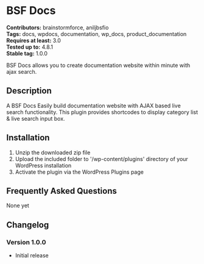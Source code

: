 # BSF Docs #
**Contributors:** brainstormforce, aniljbsfio  
**Tags:** docs, wpdocs, documentation, wp_docs, product_documentation
**Requires at least:** 3.0  
**Tested up to:** 4.8.1  
**Stable tag:** 1.0.0

BSF Docs allows you to create documentation website within minute with ajax search.

## Description ##

A BSF Docs Easily build documentation website with AJAX based live search functionality. This plugin provides shortcodes to display category list & live search input box.

## Installation ##

1. Unzip the downloaded zip file
2. Upload the included folder to '/wp-content/plugins' directory of your WordPress installation
3. Activate the plugin via the WordPress Plugins page

## Frequently Asked Questions ##

None yet

## Changelog ##

### Version 1.0.0 ###
* Initial release
